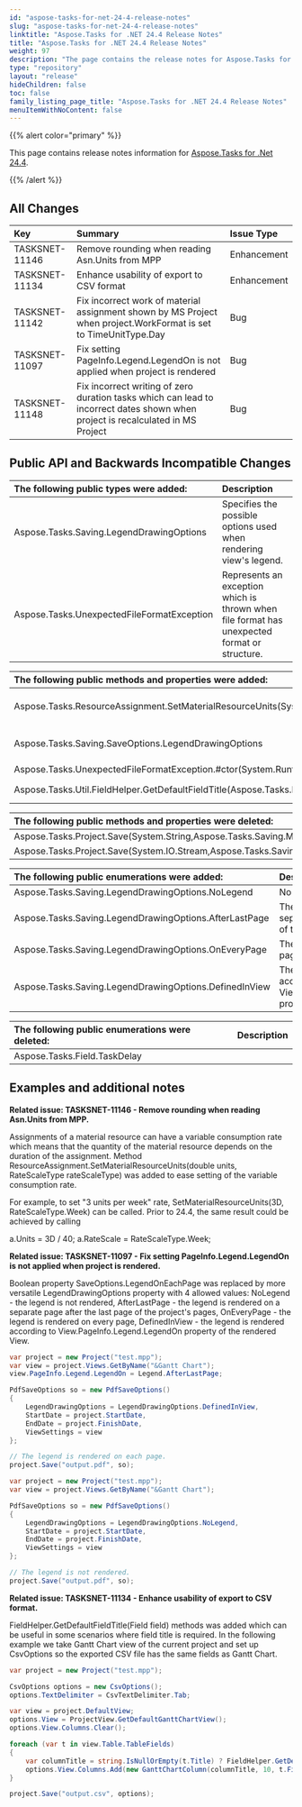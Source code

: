 ```yaml
---
id: "aspose-tasks-for-net-24-4-release-notes"
slug: "aspose-tasks-for-net-24-4-release-notes"
linktitle: "Aspose.Tasks for .NET 24.4 Release Notes"
title: "Aspose.Tasks for .NET 24.4 Release Notes"
weight: 97
description: "The page contains the release notes for Aspose.Tasks for .NET 24.4."
type: "repository"
layout: "release"
hideChildren: false
toc: false
family_listing_page_title: "Aspose.Tasks for .NET 24.4 Release Notes"
menuItemWithNoContent: false
---
```


{{% alert color="primary" %}} 

This page contains release notes information for [Aspose.Tasks for .Net 24.4](https://downloads.aspose.com/tasks/net/new-releases/aspose.tasks-for-.net-24.4/).

{{% /alert %}}

## **All Changes**

|**Key**|**Summary**|**Issue Type**|
| :- | :- | :- |
| TASKSNET-11146 | Remove rounding when reading Asn.Units from MPP | Enhancement |
| TASKSNET-11134 | Enhance usability of export to CSV format | Enhancement |
| TASKSNET-11142 | Fix incorrect work of material assignment shown by MS Project when project.WorkFormat is set to TimeUnitType.Day | Bug |
| TASKSNET-11097 | Fix setting PageInfo.Legend.LegendOn is not applied when project is rendered | Bug |
| TASKSNET-11148 | Fix incorrect writing of zero duration tasks which can lead to incorrect dates shown when project is recalculated in MS Project | Bug |

## **Public API and Backwards Incompatible Changes**

|**The following public types were added:**|**Description**|
| :- | :- |
| Aspose.Tasks.Saving.LegendDrawingOptions | Specifies the possible options used when rendering view's legend. |
| Aspose.Tasks.UnexpectedFileFormatException | Represents an exception which is thrown when file format has unexpected format or structure. |

|**The following public methods and properties were added:**|**Description**|
| :- | :- |
| Aspose.Tasks.ResourceAssignment.SetMaterialResourceUnits(System.Double,Aspose.Tasks.RateScaleType) | Sets units for assignment of a material resource with variable material consumption. |
| Aspose.Tasks.Saving.SaveOptions.LegendDrawingOptions | Gets or sets a value which define how to render a legend. Default value is LegendDrawingOptions.OnEveryPage. |
| Aspose.Tasks.UnexpectedFileFormatException.#ctor(System.Runtime.Serialization.SerializationInfo,System.Runtime.Serialization.StreamingContext) | Initializes a new instance of the <see cref="T:Aspose.Tasks.UnexpectedFileFormatException" /> class. |
| Aspose.Tasks.Util.FieldHelper.GetDefaultFieldTitle(Aspose.Tasks.Field) | Returns a default title of the specific field. |

|**The following public methods and properties were deleted:**|**Description**|
| :- | :- |
| Aspose.Tasks.Project.Save(System.String,Aspose.Tasks.Saving.MPPSaveOptions) |  |
| Aspose.Tasks.Project.Save(System.IO.Stream,Aspose.Tasks.Saving.MPPSaveOptions) |  |

|**The following public enumerations were added:**|**Description**|
| :- | :- |
| Aspose.Tasks.Saving.LegendDrawingOptions.NoLegend | No legend is rendered. |
| Aspose.Tasks.Saving.LegendDrawingOptions.AfterLastPage | The legend is rendered on a separate page after the last page of the project's pages. |
| Aspose.Tasks.Saving.LegendDrawingOptions.OnEveryPage | The legend is rendered on every page. |
| Aspose.Tasks.Saving.LegendDrawingOptions.DefinedInView | The legend is rendered according to View.PageInfo.Legend.LegendOn property of the rendered View. |

|**The following public enumerations were deleted:**|**Description**|
| :- | :- |
| Aspose.Tasks.Field.TaskDelay |  |


## **Examples and additional notes**

**Related issue: TASKSNET-11146 - Remove rounding when reading Asn.Units from MPP.**

Assignments of a material resource can have a variable consumption rate which means that the quantity of the material resource depends on the duration of the assignment. 
Method ResourceAssignment.SetMaterialResourceUnits(double units, RateScaleType rateScaleType) was added to ease setting of the variable consumption rate.

For example, to set "3 units per week" rate, SetMaterialResourceUnits(3D, RateScaleType.Week) can be called.
Prior to 24.4, the same result could be achieved by calling

a.Units = 3D / 40;
a.RateScale = RateScaleType.Week;

**Related issue: TASKSNET-11097 - Fix setting PageInfo.Legend.LegendOn is not applied when project is rendered.**

Boolean property SaveOptions.LegendOnEachPage was replaced by more versatile LegendDrawingOptions property with 4 allowed values:
NoLegend - the legend is not rendered,
AfterLastPage - the legend is rendered on a separate page after the last page of the project's pages,
OnEveryPage - the legend is rendered on every page,
DefinedInView - the legend is rendered according to View.PageInfo.Legend.LegendOn property of the rendered View.

```cs
var project = new Project("test.mpp");
var view = project.Views.GetByName("&Gantt Chart");
view.PageInfo.Legend.LegendOn = Legend.AfterLastPage;

PdfSaveOptions so = new PdfSaveOptions()
{
    LegendDrawingOptions = LegendDrawingOptions.DefinedInView,
    StartDate = project.StartDate,
    EndDate = project.FinishDate,
    ViewSettings = view
};

// The legend is rendered on each page.
project.Save("output.pdf", so);
```

```cs
var project = new Project("test.mpp");
var view = project.Views.GetByName("&Gantt Chart");

PdfSaveOptions so = new PdfSaveOptions()
{
    LegendDrawingOptions = LegendDrawingOptions.NoLegend,
    StartDate = project.StartDate,
    EndDate = project.FinishDate,
    ViewSettings = view
};

// The legend is not rendered.
project.Save("output.pdf", so);
```


**Related issue: TASKSNET-11134 - Enhance usability of export to CSV format.**

FieldHelper.GetDefaultFieldTitle(Field field) methods was added which can be useful in some scenarios where field title is required.
In the following example we take Gantt Chart view of the current project and set up CsvOptions so the exported CSV file has the same fields as Gantt Chart.
```cs
var project = new Project("test.mpp");

CsvOptions options = new CsvOptions();
options.TextDelimiter = CsvTextDelimiter.Tab;

var view = project.DefaultView;
options.View = ProjectView.GetDefaultGanttChartView();
options.View.Columns.Clear();

foreach (var t in view.Table.TableFields)
{
    var columnTitle = string.IsNullOrEmpty(t.Title) ? FieldHelper.GetDefaultFieldTitle(t.Field) : t.Title;
    options.View.Columns.Add(new GanttChartColumn(columnTitle, 10, t.Field));
}

project.Save("output.csv", options);
```

